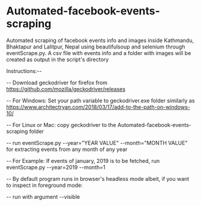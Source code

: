 # Automated-facebook-events-scraping
Automated scraping of facebook events info and images inside Kathmandu, Bhaktapur and Lalitpur, Nepal using beautifulsoup and selenium through eventScrape.py. A csv file with events info and a folder with images will be created as output in the script's directory

Instructions:--

-- Download geckodriver for firefox from https://github.com/mozilla/geckodriver/releases

-- For Windows: Set your path variable to geckodriver.exe folder similarly as https://www.architectryan.com/2018/03/17/add-to-the-path-on-windows-10/

-- For Linux or Mac: copy geckodriver to the Automated-facebook-events-scraping folder

-- run eventScrape.py --year="YEAR VALUE" --month="MONTH VALUE" for extracting events from any month of any year

-- For Example: If events of january, 2019 is to be fetched, run eventScrape.py --year=2019 --month=1

-- By default program runs in browser's headless mode albeit, if you want to inspect in foreground mode:

-- run with argument --visible


